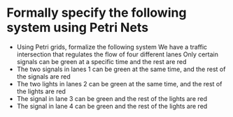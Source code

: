 
# Formally specify the following system using Petri Nets
- Using Petri grids, formalize the following system
 We have a traffic intersection that regulates the flow of four different lanes
 Only certain signals can be green at a specific time and the rest are red
- The two signals in lanes 1 can be green at the same time, and the rest of the signals are red
- The two lights in lanes 2 can be green at the same time, and the rest of the lights are red
- The signal in lane 3 can be green and the rest of the lights are red
- The signal in lane 4 can be green and the rest of the lights are red
